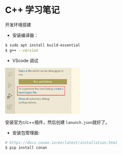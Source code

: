 # C++ 学习笔记



开发环境搭建

- 安装编译器：

```sh
$ sudo apt install build-essential
$ g++ --version
```

- VScode 调试

<img src="./VScode Debuger.png" alt="VScode Debuger" style="zoom: 33%;" />

安装官方c/c++插件，然后创建 `lanunch.json`就好了。

- 安装包管理器:

```sh
# https://docs.conan.io/en/latest/installation.html
$ pip install conan
```

